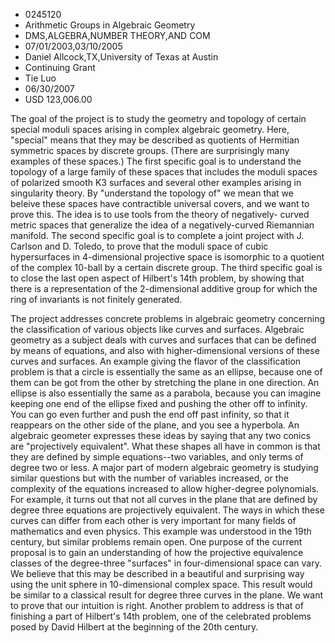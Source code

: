 
* 0245120
* Arithmetic Groups in Algebraic Geometry
* DMS,ALGEBRA,NUMBER THEORY,AND COM
* 07/01/2003,03/10/2005
* Daniel Allcock,TX,University of Texas at Austin
* Continuing Grant
* Tie Luo
* 06/30/2007
* USD 123,006.00

The goal of the project is to study the geometry and topology of certain special
moduli spaces arising in complex algebraic geometry. Here, "special" means that
they may be described as quotients of Hermitian symmetric spaces by discrete
groups. (There are surprisingly many examples of these spaces.) The first
specific goal is to understand the topology of a large family of these spaces
that includes the moduli spaces of polarized smooth K3 surfaces and several
other examples arising in singularity theory. By "understand the topology of" we
mean that we beleive these spaces have contractible universal covers, and we
want to prove this. The idea is to use tools from the theory of negatively-
curved metric spaces that generalize the idea of a negatively-curved Riemannian
manifold. The second specific goal is to complete a joint project with J.
Carlson and D. Toledo, to prove that the moduli space of cubic hypersurfaces in
4-dimensional projective space is isomorphic to a quotient of the complex
10-ball by a certain discrete group. The third specific goal is to close the
last open aspect of Hilbert's 14th problem, by showing that there is a
representation of the 2-dimensional additive group for which the ring of
invariants is not finitely generated.

The project addresses concrete problems in algebraic geometry concerning the
classification of various objects like curves and surfaces. Algebraic geometry
as a subject deals with curves and surfaces that can be defined by means of
equations, and also with higher-dimensional versions of these curves and
surfaces. An example giving the flavor of the classification problem is that a
circle is essentially the same as an ellipse, because one of them can be got
from the other by stretching the plane in one direction. An ellipse is also
essentially the same as a parabola, because you can imagine keeping one end of
the ellipse fixed and pushing the other off to infinity. You can go even further
and push the end off past infinity, so that it reappears on the other side of
the plane, and you see a hyperbola. An algebraic geometer expresses these ideas
by saying that any two conics are "projectively equivalent". What these shapes
all have in common is that they are defined by simple equations--two variables,
and only terms of degree two or less. A major part of modern algebraic geometry
is studying similar questions but with the number of variables increased, or the
complexity of the equations increased to allow higher-degree polynomials. For
example, it turns out that not all curves in the plane that are defined by
degree three equations are projectively equivalent. The ways in which these
curves can differ from each other is very important for many fields of
mathematics and even physics. This example was understood in the 19th century,
but similar problems remain open. One purpose of the current proposal is to gain
an understanding of how the projective equivalence classes of the degree-three
"surfaces" in four-dimensional space can vary. We believe that this may be
described in a beautiful and surprising way using the unit sphere in
10-dimensional complex space. This result would be similar to a classical result
for degree three curves in the plane. We want to prove that our intuition is
right. Another problem to address is that of finishing a part of Hilbert's 14th
problem, one of the celebrated problems posed by David Hilbert at the beginning
of the 20th century.
